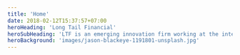 ```yaml
---
title: 'Home'
date: 2018-02-12T15:37:57+07:00
heroHeading: 'Long Tail Financial'
heroSubHeading: 'LTF is an emerging innovation firm working at the intersection of big data, blockchain, and digital finance. We offer a wide range of consulting services such as product development, data management, reporting, governance modeling, investment services, and training.'
heroBackground: 'images/jason-blackeye-1191801-unsplash.jpg'
---
```

